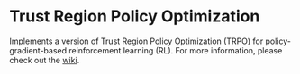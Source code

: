 # Trust Region Policy Optimization

Implements a version of Trust Region Policy Optimization (TRPO) for
policy-gradient-based reinforcement learning (RL). For more information, please
check out the [wiki](https://github.com/lightscalar/trpo/wiki).
